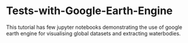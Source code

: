 # Tests-with-Google-Earth-Engine
This tutorial has few jupyter notebooks demonstrating the use of google earth engine for visualising global datasets and extracting waterbodies. 

